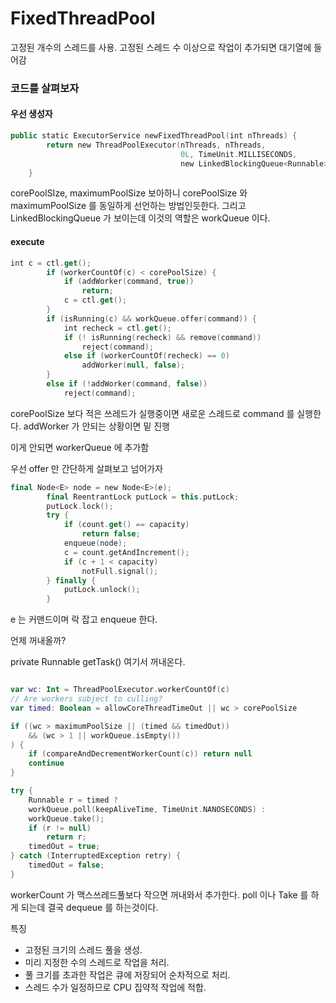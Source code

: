 # FixedThreadPool

고정된 개수의 스레드를 사용. 고정된 스레드 수 이상으로 작업이 추가되면 대기열에 들어감

### 코드를 살펴보자

#### 우선 생성자

```kotlin
public static ExecutorService newFixedThreadPool(int nThreads) {
        return new ThreadPoolExecutor(nThreads, nThreads,
                                      0L, TimeUnit.MILLISECONDS,
                                      new LinkedBlockingQueue<Runnable>());
    }
```
corePoolSIze, maximumPoolSize
보아하니 corePoolSize 와 maximumPoolSize 를 동일하게 선언하는 방법인듯한다.
그리고 LinkedBlockingQueue 가 보이는데 이것의 역할은 workQueue 이다.

#### execute

```kotlin
int c = ctl.get();
        if (workerCountOf(c) < corePoolSize) {
            if (addWorker(command, true))
                return;
            c = ctl.get();
        }
        if (isRunning(c) && workQueue.offer(command)) {
            int recheck = ctl.get();
            if (! isRunning(recheck) && remove(command))
                reject(command);
            else if (workerCountOf(recheck) == 0)
                addWorker(null, false);
        }
        else if (!addWorker(command, false))
            reject(command);
```

corePoolSize 보다 적은 쓰레드가 실행중이면 새로운 스레드로 command 를 실행한다.
addWorker 가 안되는 상황이면 밑 진행

이게 안되면 workerQueue 에 추가함

우선 offer 만 간단하게 살펴보고 넘어가자

```kotlin
final Node<E> node = new Node<E>(e);
        final ReentrantLock putLock = this.putLock;
        putLock.lock();
        try {
            if (count.get() == capacity)
                return false;
            enqueue(node);
            c = count.getAndIncrement();
            if (c + 1 < capacity)
                notFull.signal();
        } finally {
            putLock.unlock();
        }
```

e 는 커맨드이며 락 잡고 enqueue 한다.

언제 꺼내올까?

private Runnable getTask() 여기서 꺼내온다.

```kotlin

var wc: Int = ThreadPoolExecutor.workerCountOf(c)
// Are workers subject to culling?
var timed: Boolean = allowCoreThreadTimeOut || wc > corePoolSize

if ((wc > maximumPoolSize || (timed && timedOut))
    && (wc > 1 || workQueue.isEmpty())
) {
    if (compareAndDecrementWorkerCount(c)) return null
    continue
}

try {
    Runnable r = timed ?
    workQueue.poll(keepAliveTime, TimeUnit.NANOSECONDS) :
    workQueue.take();
    if (r != null)
        return r;
    timedOut = true;
} catch (InterruptedException retry) {
    timedOut = false;
}
```

workerCount 가 맥스쓰레드풀보다 작으면 꺼내와서 추가한다.
poll 이나 Take 를 하게 되는데 결국 dequeue 를 하는것이다.

특징
- 고정된 크기의 스레드 풀을 생성.
- 미리 지정한 수의 스레드로 작업을 처리.
- 풀 크기를 초과한 작업은 큐에 저장되어 순차적으로 처리.
- 스레드 수가 일정하므로 CPU 집약적 작업에 적합.